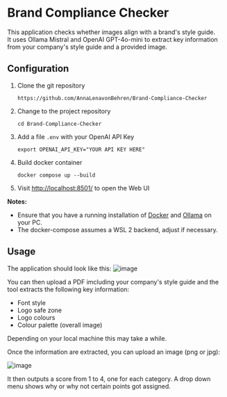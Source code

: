 # Brand Compliance Checker

This application checks whether images align with a brand's style guide.  
It uses Ollama Mistral and OpenAI GPT-4o-mini to extract key information from your company's style guide and a provided image.

## Configuration
1. Clone the git repository
   ```
   https://github.com/AnnaLenavonBehren/Brand-Compliance-Checker
   ```

2. Change to the project repository
    ```
    cd Brand-Compliance-Checker
    ```

3. Add a file `.env` with your OpenAI API Key
   ```
   export OPENAI_API_KEY="YOUR API KEY HERE"
   ```

4. Build docker container
   ```
   docker compose up --build
   ```

5. Visit [http://localhost:8501/](http://localhost:8501/) to open the Web UI  


**Notes:**  
- Ensure that you have a running installation of [Docker](https://docs.docker.com/get-started/get-docker/) and [Ollama](https://ollama.com/download) on your PC.
- The docker-compose assumes a WSL 2 backend, adjust if necessary.  


## Usage

The application should look like this:
![image](https://github.com/user-attachments/assets/b3403c2f-2073-4eee-be6f-429a96b8c290)

You can then upload a PDF imcluding your company's style guide and the tool extracts the following key information:
- Font style
- Logo safe zone
- Logo colours
- Colour palette (overall image)  

Depending on your local machine this may take a while.  

Once the information are extracted, you can upload an image (png or jpg):  

![image](https://github.com/user-attachments/assets/d75cf8d7-d632-461f-a450-586427a8d3ca)

It then outputs a score from 1 to 4, one for each category. A drop down menu shows why or why not certain points got assigned.

